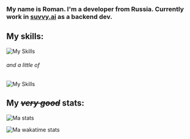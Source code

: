 ### My name is Roman. I'm a developer from Russia. Currently work in [suvvy.ai](https://suvvy.ai) as a backend dev.

## My skills:

![My Skills](https://skillicons.dev/icons?i=python,fastapi,linux,mongodb,md,git)

###### and a little of

![My Skills](https://skillicons.dev/icons?i=js,bash)

## My ~~_very good_~~ stats:

![Ma stats](https://github-readme-stats.vercel.app/api?username=barabum0&theme=onedark&show_icons=true&hide_rank=false&custom_title=very+good+stats&count_private=true&hide_border=true&line_height=24&bg_color=0d1117&card_width=494px)

![Ma wakatime stats](https://github-readme-stats.vercel.app/api/wakatime?username=barabum0&theme=onedark&hide_border=true&line_height=24&bg_color=0d1117&custom_title=very+good+time&langs_count=5&layout=compact)
